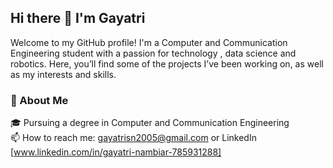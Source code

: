 ## Hi there 👋 I'm Gayatri
Welcome to my GitHub profile! I'm a Computer and Communication Engineering student with a passion for technology , data science and robotics. Here, you’ll find some of the projects I’ve been working on, as well as my interests and skills. </br>
### 🚀 About Me </br>
🎓 Pursuing a degree in Computer and Communication Engineering </br>
📫 How to reach me: gayatrisn2005@gmail.com or LinkedIn [www.linkedin.com/in/gayatri-nambiar-785931288] </br>

